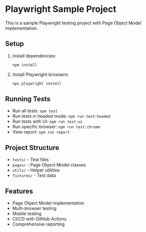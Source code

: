 # Playwright Sample Project

This is a sample Playwright testing project with Page Object Model implementation.

## Setup

1. Install dependencies:
   ```bash
   npm install
   ```

2. Install Playwright browsers:
   ```bash
   npx playwright install
   ```

## Running Tests

- Run all tests: `npm test`
- Run tests in headed mode: `npm run test:headed`
- Run tests with UI: `npm run test:ui`
- Run specific browser: `npm run test:chrome`
- View report: `npm run report`

## Project Structure

- `tests/` - Test files
- `pages/` - Page Object Model classes
- `utils/` - Helper utilities
- `fixtures/` - Test data

## Features

- Page Object Model implementation
- Multi-browser testing
- Mobile testing
- CI/CD with GitHub Actions
- Comprehensive reporting
